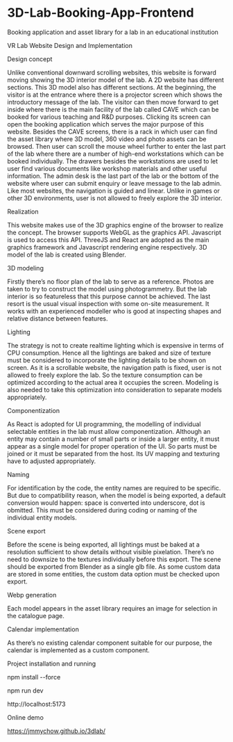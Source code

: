 # 3D-Lab-Booking-App-Frontend
Booking application and asset library for a lab in an educational institution


VR Lab Website Design and Implementation


Design concept

Unlike conventional downward scrolling websites, this website is forward moving showing the 3D interior model of the lab. A 2D website has different sections. This 3D model also has different sections. At the beginning, the visitor is at the entrance where there is a projector screen which shows the introductory message of the lab. The visitor can then move forward to get inside where there is the main facility of the lab called CAVE which can be booked for various teaching and R&D purposes. Clicking its screen can open the booking application which serves the major purpose of this website. Besides the CAVE screens, there is a rack in which user can find the asset library where 3D model, 360 video and photo assets can be browsed. Then user can scroll the mouse wheel further to enter the last part of the lab where there are a number of high-end workstations which can be booked individually. The drawers besides the workstations are used to let user find various documents like workshop materials and other useful information. The admin desk is the last part of the lab or the bottom of the website where user can submit enquiry or leave message to the lab admin. Like most websites, the navigation is guided and linear. Unlike in games or other 3D environments, user is not allowed to freely explore the 3D interior.


Realization

This website makes use of the 3D graphics engine of the browser to realize the concept. The browser supports WebGL as the graphics API. Javascript is used to access this API. ThreeJS and React are adopted as the main graphics framework and Javascript rendering engine respectively. 3D model of the lab is created using Blender.


3D modeling

Firstly there’s no floor plan of the lab to serve as a reference. Photos are taken to try to construct the model using photogrammetry. But the lab interior is so featureless that this purpose cannot be achieved. The last resort is the usual visual inspection with some on-site measurement. It works with an experienced modeller who is good at inspecting shapes and relative distance between features.


Lighting

The strategy is not to create realtime lighting which is expensive in terms of CPU consumption. Hence all the lightings are baked and size of texture must be considered to incorporate the lighting details to be shown on screen. As it is a scrollable website, the navigation path is fixed, user is not allowed to freely explore the lab. So the texture consumption can be optimized according to the actual area it occupies the screen. Modeling is also needed to take this optimization into consideration to separate models appropriately.


Componentization

As React is adopted for UI programming, the modelling of individual selectable entities in the lab must allow componentization. Although an entity may contain a number of small parts or inside a larger entity, it must appear as a single model for proper operation of the UI. So parts must be joined or it must be separated from the host. Its UV mapping and texturing have to adjusted appropriately.


Naming

For identification by the code, the entity names are required to be specific. But due to compatibility reason, when the model is being exported, a default conversion would happen: space is converted into underscore, dot is obmitted. This must be considered during coding or naming of the individual entity models.


Scene export

Before the scene is being exported, all lightings must be baked at a resolution sufficient to show details without visible pixelation. There’s no need to downsize to the textures individually before this export. The scene should be exported from Blender as a single glb file. As some custom data are stored in some entities, the custom data option must be checked upon export.

Webp generation

Each model appears in the asset library requires an image for selection in the catalogue page.

Calendar implementation

As there’s no existing calendar component suitable for our purpose, the calendar is implemented as a custom component.


Project installation and running

npm install --force

npm run dev

http://localhost:5173

Online demo

https://jmmychow.github.io/3dlab/
